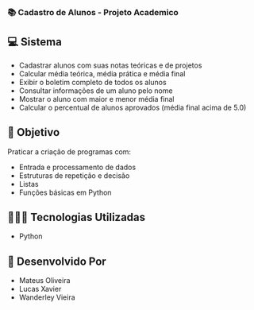 ### 📚 Cadastro de Alunos - Projeto Academico

## 💻 Sistema
- Cadastrar alunos com suas notas teóricas e de projetos
- Calcular média teórica, média prática e média final
- Exibir o boletim completo de todos os alunos
- Consultar informações de um aluno pelo nome
- Mostrar o aluno com maior e menor média final
- Calcular o percentual de alunos aprovados (média final acima de 5.0)

## 📍 Objetivo
Praticar a criação de programas com:
- Entrada e processamento de dados
- Estruturas de repetição e decisão
- Listas
- Funções básicas em Python

## 👨🏻‍💻 Tecnologias Utilizadas
- Python 

## 🙋 Desenvolvido Por
- Mateus Oliveira
- Lucas Xavier
- Wanderley Vieira
